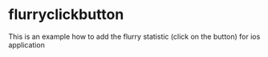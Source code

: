 # flurryclickbutton
This is an example how to add the flurry statistic (click on the button) for ios application
